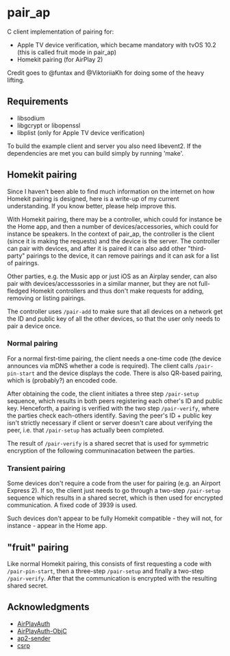 # pair_ap
C client implementation of pairing for:
* Apple TV device verification, which became mandatory with tvOS 10.2 (this is
  called fruit mode in pair_ap)
* Homekit pairing (for AirPlay 2)

Credit goes to @funtax and @ViktoriiaKh for doing some of the heavy lifting.
## Requirements
- libsodium
- libgcrypt or libopenssl
- libplist (only for Apple TV device verification)

To build the example client and server you also need libevent2. If the
dependencies are met you can build simply by running 'make'.

## Homekit pairing
Since I haven't been able to find much information on the internet on how
Homekit pairing is designed, here is a write-up of my current understanding. If
you know better, please help improve this.

With Homekit pairing, there may be a controller, which could for instance be the
Home app, and then a number of devices/accessories, which could for instance be
speakers. In the context of pair_ap, the controller is the client (since it is
making the requests) and the device is the server. The controller can pair with
devices, and after it is paired it can also add other "third-party" pairings to
the device, it can remove pairings and it can ask for a list of pairings.

Other parties, e.g. the Music app or just iOS as an Airplay sender, can also
pair with devices/accesssories in a similar manner, but they are not full-
fledged Homekit controllers and thus don't make requests for adding, removing
or listing pairings.

The controller uses `/pair-add` to make sure that all devices on a network get
the ID and public key of all the other devices, so that the user only needs to
pair a device once.

### Normal pairing
For a normal first-time pairing, the client needs a one-time code (the device
announces via mDNS whether a code is required). The client calls
`/pair-pin-start` and the device displays the code. There is also QR-based
pairing, which is (probably?) an encoded code.

After obtaining the code, the client initiates a three step `/pair-setup`
sequence, which results in both peers registering each other's ID and public
key. Henceforth, a pairing is verified with the two step `/pair-verify`, where
the parties check each-others identify. Saving the peer's ID + public key isn't
strictly necessary if client or server doesn't care about verifying the peer,
i.e. that `/pair-setup` has actually been completed.

The result of `/pair-verify` is a shared secret that is used for symmetric
encryption of the following communinacation between the parties.

### Transient pairing
Some devices don't require a code from the user for pairing (e.g. an Airport
Express 2). If so, the client just needs to go through a two-step `/pair-setup`
sequence which results in a shared secret, which is then used for encrypted
communication. A fixed code of 3939 is used.

Such devices don't appear to be fully Homekit compatible - they will not, for
instance - appear in the Home app.

## "fruit" pairing
Like normal Homekit pairing, this consists of first requesting a code with
`/pair-pin-start`, then a three-step `/pair-setup` and finally a two-step
`/pair-verify`. After that the communication is encrypted with the resulting
shared secret.


## Acknowledgments
- [AirPlayAuth](https://github.com/funtax/AirPlayAuth)
- [AirPlayAuth-ObjC](https://github.com/ViktoriiaKh/AirPlayAuth-ObjC)
- [ap2-sender](https://github.com/ViktoriiaKh/ap2-sender)
- [csrp](https://github.com/cocagne/csrp)

